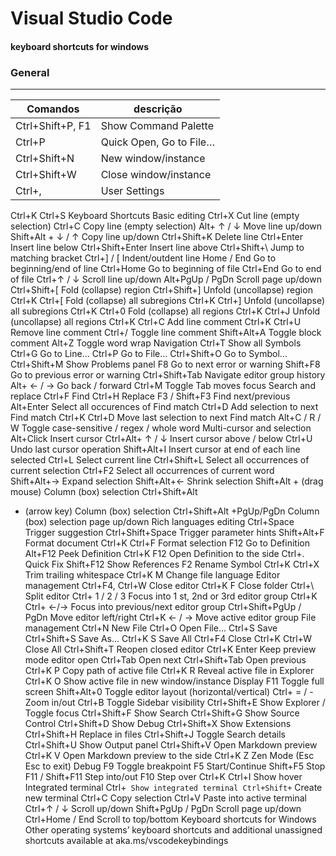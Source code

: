 # Visual Studio Code
#### keyboard shortcuts for windows
### General
---
Comandos      | descrição
---------     | -------
Ctrl+Shift+P, F1 | Show Command Palette  
Ctrl+P        | Quick Open, Go to File…  
Ctrl+Shift+N  | New window/instance  
Ctrl+Shift+W  | Close window/instance  
Ctrl+,        | User Settings  
Ctrl+K Ctrl+S Keyboard Shortcuts
Basic editing
Ctrl+X Cut line (empty selection)
Ctrl+C Copy line (empty selection)
Alt+ ↑ / ↓ Move line up/down
Shift+Alt + ↓ / ↑ Copy line up/down
Ctrl+Shift+K Delete line
Ctrl+Enter Insert line below
Ctrl+Shift+Enter Insert line above
Ctrl+Shift+\ Jump to matching bracket
Ctrl+] / [ Indent/outdent line
Home / End Go to beginning/end of line
Ctrl+Home Go to beginning of file
Ctrl+End Go to end of file
Ctrl+↑ / ↓ Scroll line up/down
Alt+PgUp / PgDn Scroll page up/down
Ctrl+Shift+[ Fold (collapse) region
Ctrl+Shift+] Unfold (uncollapse) region
Ctrl+K Ctrl+[ Fold (collapse) all subregions
Ctrl+K Ctrl+] Unfold (uncollapse) all subregions
Ctrl+K Ctrl+0 Fold (collapse) all regions
Ctrl+K Ctrl+J Unfold (uncollapse) all regions
Ctrl+K Ctrl+C Add line comment
Ctrl+K Ctrl+U Remove line comment
Ctrl+/ Toggle line comment
Shift+Alt+A Toggle block comment
Alt+Z Toggle word wrap
Navigation
Ctrl+T Show all Symbols
Ctrl+G Go to Line...
Ctrl+P Go to File...
Ctrl+Shift+O Go to Symbol...
Ctrl+Shift+M Show Problems panel
F8 Go to next error or warning
Shift+F8 Go to previous error or warning
Ctrl+Shift+Tab Navigate editor group history
Alt+ ← / → Go back / forward
Ctrl+M Toggle Tab moves focus
Search and replace
Ctrl+F Find
Ctrl+H Replace
F3 / Shift+F3 Find next/previous
Alt+Enter Select all occurences of Find match
Ctrl+D Add selection to next Find match
Ctrl+K Ctrl+D Move last selection to next Find match
Alt+C / R / W Toggle case-sensitive / regex / whole word
Multi-cursor and selection
Alt+Click Insert cursor
Ctrl+Alt+ ↑ / ↓ Insert cursor above / below
Ctrl+U Undo last cursor operation
Shift+Alt+I Insert cursor at end of each line selected
Ctrl+L Select current line
Ctrl+Shift+L Select all occurrences of current selection
Ctrl+F2 Select all occurrences of current word
Shift+Alt+→ Expand selection
Shift+Alt+← Shrink selection
Shift+Alt +
(drag mouse)
Column (box) selection
Ctrl+Shift+Alt
+ (arrow key)
Column (box) selection
Ctrl+Shift+Alt
+PgUp/PgDn
Column (box) selection page up/down
Rich languages editing
Ctrl+Space Trigger suggestion
Ctrl+Shift+Space Trigger parameter hints
Shift+Alt+F Format document
Ctrl+K Ctrl+F Format selection
F12 Go to Definition
Alt+F12 Peek Definition
Ctrl+K F12 Open Definition to the side
Ctrl+. Quick Fix
Shift+F12 Show References
F2 Rename Symbol
Ctrl+K Ctrl+X Trim trailing whitespace
Ctrl+K M Change file language
Editor management
Ctrl+F4, Ctrl+W Close editor
Ctrl+K F Close folder
Ctrl+\ Split editor
Ctrl+ 1 / 2 / 3 Focus into 1
st, 2nd or 3rd editor group
Ctrl+K Ctrl+ ←/→ Focus into previous/next editor group
Ctrl+Shift+PgUp / PgDn Move editor left/right
Ctrl+K ← / → Move active editor group
File management
Ctrl+N New File
Ctrl+O Open File...
Ctrl+S Save
Ctrl+Shift+S Save As...
Ctrl+K S Save All
Ctrl+F4 Close
Ctrl+K Ctrl+W Close All
Ctrl+Shift+T Reopen closed editor
Ctrl+K Enter Keep preview mode editor open
Ctrl+Tab Open next
Ctrl+Shift+Tab Open previous
Ctrl+K P Copy path of active file
Ctrl+K R Reveal active file in Explorer
Ctrl+K O Show active file in new window/instance
Display
F11 Toggle full screen
Shift+Alt+0 Toggle editor layout (horizontal/vertical)
Ctrl+ = / - Zoom in/out
Ctrl+B Toggle Sidebar visibility
Ctrl+Shift+E Show Explorer / Toggle focus
Ctrl+Shift+F Show Search
Ctrl+Shift+G Show Source Control
Ctrl+Shift+D Show Debug
Ctrl+Shift+X Show Extensions
Ctrl+Shift+H Replace in files
Ctrl+Shift+J Toggle Search details
Ctrl+Shift+U Show Output panel
Ctrl+Shift+V Open Markdown preview
Ctrl+K V Open Markdown preview to the side
Ctrl+K Z Zen Mode (Esc Esc to exit)
Debug
F9 Toggle breakpoint
F5 Start/Continue
Shift+F5 Stop
F11 / Shift+F11 Step into/out
F10 Step over
Ctrl+K Ctrl+I Show hover
Integrated terminal
Ctrl+` Show integrated terminal
Ctrl+Shift+` Create new terminal
Ctrl+C Copy selection
Ctrl+V Paste into active terminal
Ctrl+↑ / ↓ Scroll up/down
Shift+PgUp / PgDn Scroll page up/down
Ctrl+Home / End Scroll to top/bottom
Keyboard shortcuts for Windows
Other operating systems’ keyboard shortcuts and additional
unassigned shortcuts available at aka.ms/vscodekeybindings